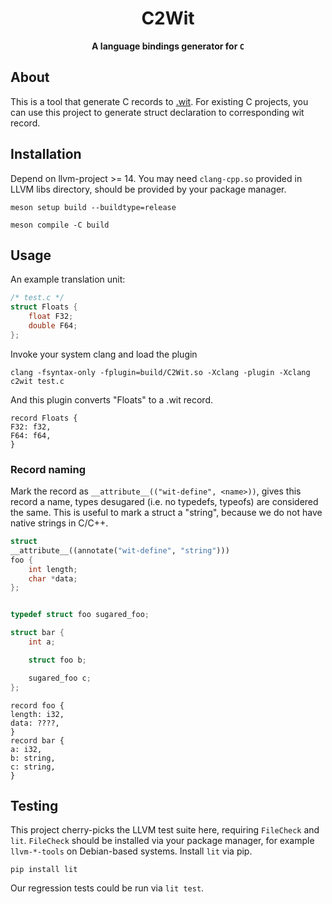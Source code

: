 <div align="center">
  <h1>C2Wit</code></h1>

  <p>
    <strong>A language bindings generator for <code>C</code></strong>
  </p>
</div>

## About

This is a tool that generate C records to [.wit](https://github.com/bytecodealliance/wit-bindgen).
For existing C projects, you can use this project to generate struct declaration to corresponding wit record.



## Installation

Depend on llvm-project >= 14. You may need `clang-cpp.so` provided in LLVM libs directory, should be provided by your package manager.

```
meson setup build --buildtype=release
```

```
meson compile -C build
```


## Usage

An example translation unit:

```C
/* test.c */
struct Floats {
    float F32;
    double F64;
};
```

Invoke your system clang and load the plugin

```
clang -fsyntax-only -fplugin=build/C2Wit.so -Xclang -plugin -Xclang c2wit test.c
```

And this plugin converts "Floats" to a .wit record.

```
record Floats {
F32: f32,
F64: f64,
}
```

### Record naming

Mark the record as `__attribute__(("wit-define", <name>))`, gives this record a name, types desugared (i.e. no typedefs, typeofs) are considered the same.
This is useful to mark a struct a "string", because we do not have native strings in C/C++.


```c++
struct
__attribute__((annotate("wit-define", "string")))
foo {
    int length;
    char *data;
};


typedef struct foo sugared_foo;

struct bar {
    int a;

    struct foo b;

    sugared_foo c;
};
```

```
record foo {
length: i32,
data: ????,
}
record bar {
a: i32,
b: string,
c: string,
}
```

## Testing

This project cherry-picks the LLVM test suite here, requiring `FileCheck` and `lit`. `FileCheck` should be installed via your package manager, for example `llvm-*-tools` on Debian-based systems. Install `lit` via pip.

```
pip install lit
```

Our regression tests could be run via `lit test`.
